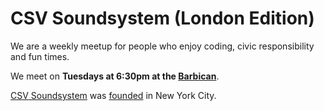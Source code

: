 # CSV Soundsystem (London Edition)

We are a weekly meetup for people who enjoy coding, civic responsibility and fun times.

We meet on **Tuesdays at 6:30pm at the [Barbican](https://www.barbican.org.uk/visitor-information)**.

[CSV Soundsystem](https://twitter.com/csvsoundsystem) was [founded](http://csv.nyc/) in New York City.

